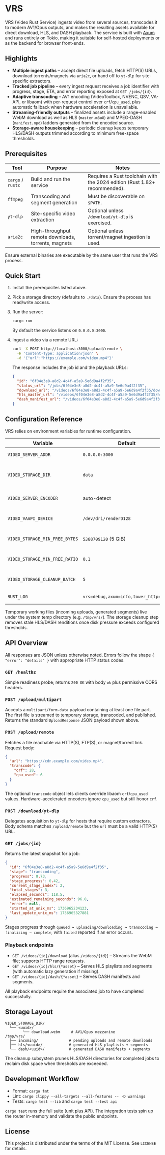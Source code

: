 # VRS

VRS (Video Rust Service) ingests video from several sources, transcodes it to modern AV1/Opus outputs, and makes the resulting assets available for direct download, HLS, and DASH playback. The service is built with [Axum](https://github.com/tokio-rs/axum) and runs entirely on Tokio, making it suitable for self-hosted deployments or as the backend for browser front-ends.

## Highlights

- **Multiple ingest paths** – accept direct file uploads, fetch HTTP(S) URLs, download torrents/magnets via `aria2c`, or hand off to `yt-dlp` for site-specific extractors.
- **Tracked job pipeline** – every ingest request receives a job identifier with progress, stage, ETA, and error reporting exposed at `GET /jobs/{id}`.
- **Adaptive transcoding** – AV1 encoding (VideoToolbox, NVENC, QSV, VA-API, or libaom) with per-request control over `crf`/`cpu_used`, plus automatic fallback when hardware acceleration is unavailable.
- **Streaming-friendly outputs** – finalized assets include a range-enabled WebM download as well as HLS (`master.m3u8`) and MPEG-DASH (`manifest.mpd`) ladders generated from the encoded source.
- **Storage-aware housekeeping** – periodic cleanup keeps temporary HLS/DASH outputs trimmed according to minimum free-space thresholds.

## Prerequisites

| Tool | Purpose | Notes |
| ---- | ------- | ----- |
| `cargo` / `rustc` | Build and run the service | Requires a Rust toolchain with the 2024 edition (Rust 1.82+ recommended). |
| `ffmpeg` | Transcoding and segment generation | Must be discoverable on `$PATH`. |
| `yt-dlp` | Site-specific video extraction | Optional unless `/download/yt-dlp` is exercised. |
| `aria2c` | High-throughput remote downloads, torrents, magnets | Optional unless torrent/magnet ingestion is used. |

Ensure external binaries are executable by the same user that runs the VRS process.

## Quick Start

1. Install the prerequisites listed above.
2. Pick a storage directory (defaults to `./data`). Ensure the process has read/write access.
3. Run the server:

   ```bash
   cargo run
   ```

   By default the service listens on `0.0.0.0:3000`.

4. Ingest a video via a remote URL:

   ```bash
   curl -X POST http://localhost:3000/upload/remote \
     -H 'Content-Type: application/json' \
     -d '{"url":"https://example.com/video.mp4"}'
   ```

   The response includes the job id and the playback URLs:

   ```json
   {
     "id": "6f04e3e8-a8d2-4c4f-a5a9-5e6d9a4f2f35",
     "status_url": "/jobs/6f04e3e8-a8d2-4c4f-a5a9-5e6d9a4f2f35",
     "download_url": "/videos/6f04e3e8-a8d2-4c4f-a5a9-5e6d9a4f2f35/download",
     "hls_master_url": "/videos/6f04e3e8-a8d2-4c4f-a5a9-5e6d9a4f2f35/hls/master.m3u8",
     "dash_manifest_url": "/videos/6f04e3e8-a8d2-4c4f-a5a9-5e6d9a4f2f35/dash/manifest.mpd"
   }
   ```

## Configuration Reference

VRS relies on environment variables for runtime configuration.

| Variable | Default | Description |
| -------- | ------- | ----------- |
| `VIDEO_SERVER_ADDR` | `0.0.0.0:3000` | Socket address to bind for the HTTP service. |
| `VIDEO_STORAGE_DIR` | `data` | Root directory for persisted encodes, e.g. `/srv/vrs`. Each video lives inside `<VIDEO_STORAGE_DIR>/<uuid>/`. |
| `VIDEO_SERVER_ENCODER` | auto-detect | Force a particular encoder: `videotoolbox`, `nvenc`, `qsv`, `vaapi`, or `software`. |
| `VIDEO_VAAPI_DEVICE` | `/dev/dri/renderD128` | Override VA-API render node when `VIDEO_SERVER_ENCODER=vaapi`. |
| `VIDEO_STORAGE_MIN_FREE_BYTES` | `5368709120` (5 GiB) | Trigger cleanup when free space drops below this byte threshold. |
| `VIDEO_STORAGE_MIN_FREE_RATIO` | `0.1` | Trigger cleanup when free space is below this ratio of the total disk. |
| `VIDEO_STORAGE_CLEANUP_BATCH` | `5` | Maximum number of completed jobs to prune in a single cleanup pass. |
| `RUST_LOG` | `vrs=debug,axum=info,tower_http=info` | Standard tracing subscriber filter; adjust for quieter logs. |

Temporary working files (incoming uploads, generated segments) live under the system temp directory (e.g. `/tmp/vrs/`). The storage cleanup step removes stale HLS/DASH renditions once disk pressure exceeds configured thresholds.

## API Overview

All responses are JSON unless otherwise noted. Errors follow the shape `{ "error": "details" }` with appropriate HTTP status codes.

### `GET /healthz`
Simple readiness probe; returns `200 OK` with body `ok` plus permissive CORS headers.

### `POST /upload/multipart`
Accepts a `multipart/form-data` payload containing at least one file part. The first file is streamed to temporary storage, transcoded, and published. Returns the standard `UploadResponse` JSON payload shown above.

### `POST /upload/remote`
Fetches a file reachable via HTTP(S), FTP(S), or magnet/torrent link. Request body:

```json
{
  "url": "https://cdn.example.com/video.mp4",
  "transcode": {
    "crf": 28,
    "cpu_used": 6
  }
}
```

The optional `transcode` object lets clients override libaom `crf`/`cpu_used` values. Hardware-accelerated encoders ignore `cpu_used` but still honor `crf`.

### `POST /download/yt-dlp`
Delegates acquisition to `yt-dlp` for hosts that require custom extractors. Body schema matches `/upload/remote` but the `url` must be a valid HTTP(S) URL.

### `GET /jobs/{id}`
Returns the latest snapshot for a job:

```json
{
  "id": "6f04e3e8-a8d2-4c4f-a5a9-5e6d9a4f2f35",
  "stage": "transcoding",
  "progress": 0.73,
  "stage_progress": 0.42,
  "current_stage_index": 2,
  "total_stages": 3,
  "elapsed_seconds": 118.5,
  "estimated_remaining_seconds": 96.8,
  "error": null,
  "started_at_unix_ms": 1736965234123,
  "last_update_unix_ms": 1736965327881
}
```

Stages progress through `queued → uploading/downloading → transcoding → finalizing → complete`, with `failed` reported if an error occurs.

### Playback endpoints

- `GET /videos/{id}/download` (alias `/videos/{id}`) – Streams the WebM file; supports HTTP range requests.
- `GET /videos/{id}/hls/{*asset}` – Serves HLS playlists and segments (with automatic lazy generation if missing).
- `GET /videos/{id}/dash/{*asset}` – Serves DASH manifests and segments.

All playback endpoints require the associated job to have completed successfully.

## Storage Layout

```
VIDEO_STORAGE_DIR/
  └── <uuid>/
        └── download.webm     # AV1/Opus mezzanine
/tmp/vrs/
  ├── incoming/              # pending uploads and remote downloads
  ├── hls/<uuid>/            # generated HLS playlists + segments
  └── dash/<uuid>/           # generated DASH manifests + segments
```

The cleanup subsystem prunes HLS/DASH directories for completed jobs to reclaim disk space when thresholds are exceeded.

## Development Workflow

- Format: `cargo fmt`
- Lint: `cargo clippy --all-targets --all-features -- -D warnings`
- Tests: `cargo test --lib` and `cargo test --test api`

`cargo test` runs the full suite (unit plus API). The integration tests spin up the router in-memory and validate the public endpoints.

## License

This project is distributed under the terms of the MIT License. See `LICENSE` for details.
